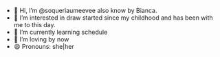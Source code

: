 - 👋 Hi, I’m @soqueriaumeevee also know by Bianca.
- 👀 I’m interested in draw started since my childhood and has been with me to this day.
- 🌱 I’m currently learning schedule
- 💞️ I’m loving by now
- 😄 Pronouns: she|her

<!---
soqueriaumeevee/soqueriaumeevee is a ✨ special ✨ repository because its `README.md` (this file) appears on your GitHub profile.
You can click the Preview link to take a look at your changes.
--->
